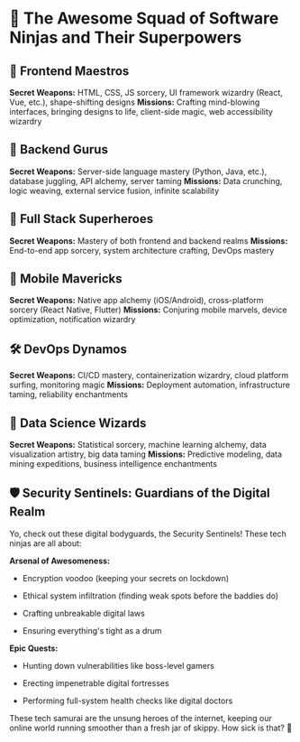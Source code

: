 # 🚀 The Awesome Squad of Software Ninjas and Their Superpowers

## 🎨 Frontend Maestros

**Secret Weapons:** HTML, CSS, JS sorcery, UI framework wizardry (React, Vue, etc.), shape-shifting designs **Missions:** Crafting mind-blowing interfaces, bringing designs to life, client-side magic, web accessibility wizardry

## 🧠 Backend Gurus

**Secret Weapons:** Server-side language mastery (Python, Java, etc.), database juggling, API alchemy, server taming **Missions:** Data crunching, logic weaving, external service fusion, infinite scalability

## 🦸 Full Stack Superheroes

**Secret Weapons:** Mastery of both frontend and backend realms **Missions:** End-to-end app sorcery, system architecture crafting, DevOps mastery

## 📱 Mobile Mavericks

**Secret Weapons:** Native app alchemy (iOS/Android), cross-platform sorcery (React Native, Flutter) **Missions:** Conjuring mobile marvels, device optimization, notification wizardry

## 🛠️ DevOps Dynamos

**Secret Weapons:** CI/CD mastery, containerization wizardry, cloud platform surfing, monitoring magic **Missions:** Deployment automation, infrastructure taming, reliability enchantments

## 🔬 Data Science Wizards

**Secret Weapons:** Statistical sorcery, machine learning alchemy, data visualization artistry, big data taming **Missions:** Predictive modeling, data mining expeditions, business intelligence enchantments

## 🛡️ Security Sentinels: Guardians of the Digital Realm

Yo, check out these digital bodyguards, the Security Sentinels! These tech ninjas are all about:

**Arsenal of Awesomeness:**

* Encryption voodoo (keeping your secrets on lockdown)

* Ethical system infiltration (finding weak spots before the baddies do)

* Crafting unbreakable digital laws

* Ensuring everything's tight as a drum

**Epic Quests:**

* Hunting down vulnerabilities like boss-level gamers

* Erecting impenetrable digital fortresses

* Performing full-system health checks like digital doctors

These tech samurai are the unsung heroes of the internet, keeping our online world running smoother than a fresh jar of skippy. How sick is that? 🤘
